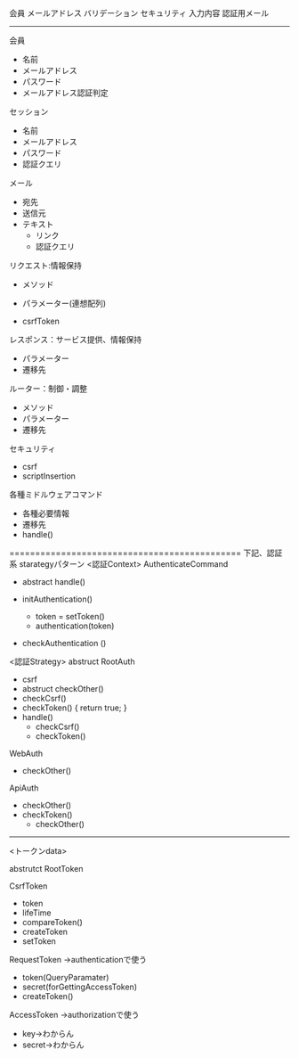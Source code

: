 会員
メールアドレス
バリデーション
セキュリティ
入力内容
認証用メール

-----------

会員
* 名前
* メールアドレス
* パスワード
* メールアドレス認証判定

セッション
* 名前
* メールアドレス
* パスワード
* 認証クエリ

メール
* 宛先
* 送信元
* テキスト
    * リンク
    * 認証クエリ

リクエスト:情報保持
* メソッド

* パラメーター(連想配列)
* csrfToken


レスポンス：サービス提供、情報保持
* パラメーター
* 遷移先

ルーター：制御・調整
* メソッド
* パラメーター
* 遷移先

セキュリティ
* csrf
* scriptInsertion


各種ミドルウェアコマンド
* 各種必要情報
* 遷移先
* handle()



=============================================
下記、認証系
starategyパターン
<認証Context>
AuthenticateCommand
* abstract handle()
* initAuthentication()
  * token = setToken()
  * authentication(token)

* checkAuthentication ()


<認証Strategy>
abstruct RootAuth
* csrf
* abstruct checkOther()
* checkCsrf()
* checkToken() {
    return true;
}
* handle()
    * checkCsrf()
    * checkToken()

WebAuth
* checkOther()

ApiAuth
* checkOther()
* checkToken()
    * checkOther()

-----------------------

<トークンdata>


abstrutct RootToken

CsrfToken
* token
* lifeTime
* compareToken()
* createToken
* setToken

RequestToken →authenticationで使う
* token(QueryParamater)
* secret(forGettingAccessToken)
* createToken()

AccessToken →authorizationで使う
* key→わからん
* secret→わからん


